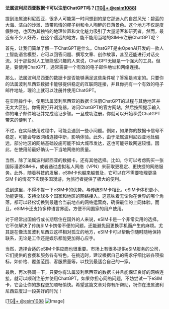 **法属波利尼西亚数据卡可以注册ChatGPT吗？[[TG💪+ @esim1088](https://t.me/s/esim1088)]**

提到法属波利尼西亚，很多人可能第一时间想到的是它那迷人的自然风光：碧蓝的大海、洁白的沙滩、热带风情的椰子树和令人陶醉的日落景色。这个地方不仅是度假胜地，也因为其独特的地理位置和文化魅力吸引了大量游客和研究者。然而，最近有不少人好奇，在这个遥远的地方，能不能用当地的SIM卡注册ChatGPT呢？

首先，让我们简单了解一下ChatGPT是什么。ChatGPT是由OpenAI开发的一款人工智能语言模型，它可以回答问题、撰写文章、创作故事，甚至还能进行对话交流。对于那些对人工智能感兴趣的人来说，ChatGPT无疑是一个强大的工具。但是，要使用ChatGPT，通常需要一个有效的电子邮件地址和网络连接。

那么，法属波利尼西亚的数据卡是否能够满足这些条件呢？答案是肯定的。只要你的法属波利尼西亚数据卡能够提供稳定的互联网连接，并且你拥有一个有效的电子邮件地址，理论上就可以注册并使用ChatGPT。

在实际操作中，使用法属波利尼西亚的数据卡注册ChatGPT的过程与其他地区并无太大区别。你需要打开浏览器，访问ChatGPT的官方网站，然后按照提示输入你的电子邮件地址并完成验证步骤。一旦成功注册，你就可以开始享受ChatGPT带来的便利了。

不过，在实际使用过程中，可能会遇到一些小问题。例如，如果你的数据卡信号不稳定，可能会导致网络连接中断，影响体验。此外，由于法属波利尼西亚地处偏远，部分地区的网络基础设施可能不如大城市发达，这也可能导致网速较慢。因此，在使用前最好确认一下当地网络的质量。

当然，除了法属波利尼西亚的数据卡，还有其他选择。比如，你可以考虑购买一张国际漫游SIM卡，或者通过虚拟私人网络（VPN）来获取更稳定、更快捷的网络服务。此外，随着科技的发展，eSIM卡也越来越普及，它可以在不需要物理更换SIM卡的情况下实现多国漫游，为旅行者提供了极大的便利。

说到这里，不得不提一下eSIM卡的优势。与传统SIM卡相比，eSIM卡体积更小、功能更强，支持全球多个国家和地区的网络接入。这意味着无论你在世界的哪个角落，都可以轻松切换到最适合当前地点的网络运营商，确保最佳的上网体验。而且，eSIM卡还支持多种语言界面，方便不同国家的用户使用。

对于经常出国旅行或长期居住在国外的人来说，eSIM卡是一个非常实用的选择。它不仅解决了传统SIM卡携带不便的问题，还能避免因更换手机而产生的麻烦。尤其是在像法属波利尼西亚这样相对孤立的地方，eSIM卡可以帮助你随时随地保持联系，无论是工作还是娱乐都能更加得心应手。

当然，选择合适的eSIM卡供应商也很重要。市场上有很多提供eSIM服务的公司，它们提供的套餐和服务各有特色。在挑选时，建议根据自己的需求仔细比较各项指标，如价格、覆盖范围、客服质量等，以找到最适合自己的一家。

最后，再次强调一下，只要你有法属波利尼西亚的数据卡并且能保证良好的网络连接，就可以顺利注册并使用ChatGPT。如果你担心网络问题，不妨尝试一下eSIM卡，它会让你的旅程更加顺畅愉快。希望这篇文章对你有所帮助，祝你在法属波利尼西亚度过一段美好的时光！

[[TG💪+ @esim1088](https://t.me/s/esim1088) ![Image](https://i.postimg.cc/4NQfJmqS/Snipaste-2025-05-13-00-14-12.png)]